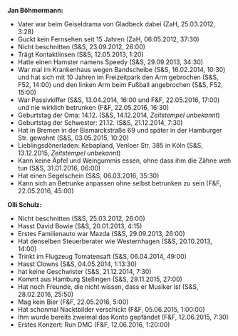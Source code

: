 **Jan Böhmermann:**
- Vater war beim Geiseldrama von Gladbeck dabei (ZaH, 25.03.2012, 3:28)
- Guckt kein Fernsehen seit 15 Jahren (ZaH, 06.05.2012, 37:30)
- Nicht beschnitten (S&S, 23.09.2012, 26:00)
- Trägt Kontaktlinsen (S&S, 12.05.2013, 1:20)
- Hatte einen Hamster namens Speedy (S&S, 29.09.2013, 34:30)
- War mal im Krankenhaus wegen Bandscheibe (S&S, 16.02.2014, 10:30) und hat sich mit 10 Jahren im Freizeitpark den Arm gebrochen (S&S, F52, 14:00) und den linken Arm beim Fußball angebrochen (S&S, F52, 15:00)
- War Passivkiffer (S&S, 13.04.2014, 16:00 und F&F, 22.05.2016, 17:00) und nie wirklich betrunken (F&F, 22.05.2016, 16:30)
- Geburtstag der Oma: 14.12. (S&S, 14.12.2014, *Zeitstempel unbekannt*)
- Geburtstag der Schwester: 21.12. (S&S, 21.12.2014, 7:30)
- Hat in Bremen in der Bismarckstraße 69 und später in der Hamburger Str. gewohnt (S&S, 03.05.2015, 10:20)
- Lieblingsdönerladen: Kebapland, Venloer Str. 385 in Köln (S&S, 13.12.2015, *Zeitstempel unbekannt*)
- Kann keine Äpfel und Weingummis essen, ohne dass ihm die Zähne weh tun (S&S, 31.01.2016, 06:00)
- Hat einen Segelschein (S&S, 06.03.2016, 35:30)
- Kann sich an Betrunke anpassen ohne selbst betrunken zu sein (F&F, 22.05.2016, 45:00)

**Olli Schulz:**
- Nicht beschnitten (S&S, 25.03.2012, 26:00)
- Hasst David Bowie (S&S, 20.01.2013, 4:15)
- Erstes Familienauto war Mazda (S&S, 29.09.2013, 26:00)
- Hat denselben Steuerberater wie Westernhagen (S&S, 20.10.2013, 14:00)
- Trinkt im Flugzeug Tomatensaft (S&S, 06.04.2014, 49:00)
- Hasst Clowns (S&S, 04.05.2014, 1:13:30)
- hat keine Geschwister (S&S, 21.12.2014, 7:30)
- Kommt aus Hamburg Stellingen (S&S, 29.11.2015, 27:00)
- Hat noch Freunde, die nicht wissen, dass er Musiker ist (S&S, 28.02.2016, 25:50)
- Mag kein Bier (F&F, 22.05.2016, 5:00)
- Hat schonmal Nacktbilder verschickt (F&F, 05.06.2015, 1:00:00)
- Ihm wurde bereits zweimal das Konto gepfändet (F&F, 12.06.2015, 7:30)
- Erstes Konzert: Run DMC (F&F, 12.06.2016, 1:20:00)
